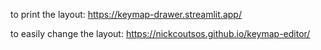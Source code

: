 to print the layout: https://keymap-drawer.streamlit.app/

to easily change the layout: https://nickcoutsos.github.io/keymap-editor/
